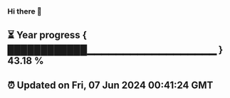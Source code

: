 ### Hi there 👋
⏳ Year progress { ████████████▁▁▁▁▁▁▁▁▁▁▁▁▁▁▁▁▁▁ } 43.18 %
---
⏰ Updated on Fri, 07 Jun 2024 00:41:24 GMT
---
